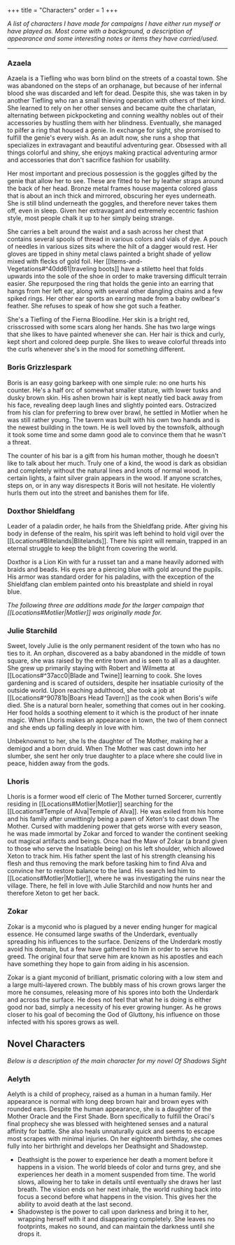 +++
title = "Characters"
order = 1
+++

*A list of characters I have made for campaigns I have either run myself or have played as. Most come with a background, a description of appearance and some interesting notes or items they have carried/used.*

---

### Azaela

Azaela is a Tiefling who was born blind on the streets of a coastal town. She was abandoned on the steps of an orphanage, but because of her infernal blood she was discarded and left for dead. Despite this, she was taken in by another Tiefling who ran a small thieving operation with others of their kind. She learned to rely on her other senses and became quite the charlatan, alternating between pickpocketing and conning wealthy nobles out of their accessories by hustling them with her blindness. Eventually, she managed to pilfer a ring that housed a genie. In exchange for sight, she promised to fulfill the genie's every wish. As an adult now, she runs a shop that specializes in extravagant and beautiful adventuring gear. Obsessed with all things colorful and shiny, she enjoys making practical adventuring armor and accessories that don't sacrifice fashion for usability.

Her most important and precious possession is the goggles gifted by the genie that allow her to see. These are fitted to her by leather straps around the back of her head. Bronze metal frames house magenta colored glass that is about an inch thick and mirrored, obscuring her eyes underneath. She is still blind underneath the goggles, and therefore never takes them off, even in sleep. Given her extravagant and extremely eccentric fashion style, most people chalk it up to her simply being strange.

She carries a belt around the waist and a sash across her chest that contains several spools of thread in various colors and vials of dye. A pouch of needles in various sizes sits where the hilt of a dagger would rest. Her gloves are tipped in shiny metal claws painted a bright shade of yellow mixed with flecks of gold foil. Her [[Items-and-Vegetations#^40dd61|traveling boots]] have a stiletto heel that folds upwards into the sole of the shoe in order to make traversing difficult terrain easier. She repurposed the ring that holds the genie into an earring that hangs from her left ear, along with several other dangling chains and a few spiked rings. Her other ear sports an earring made from a baby owlbear's feather. She refuses to speak of how she got such a feather.

She's a Tiefling of the Fierna Bloodline. Her skin is a bright red, crisscrossed with some scars along her hands. She has two large wings that she likes to have painted whenever she can. Her hair is thick and curly, kept short and colored deep purple. She likes to weave colorful threads into the curls whenever she's in the mood for something different.

### Boris Grizzlespark

Boris is an easy going barkeep with one simple rule: no one hurts his counter. He's a half orc of somewhat smaller stature, with lower tusks and dusky brown skin. His ashen brown hair is kept neatly tied back away from his face, revealing deep laugh lines and slightly pointed ears. Ostracized from his clan for preferring to brew over brawl, he settled in Motlier when he was still rather young. The tavern was built with his own two hands and is the newest building in the town. He is well loved by the townsfolk, although it took some time and some damn good ale to convince them that he wasn't a threat.

The counter of his bar is a gift from his human mother, though he doesn't like to talk about her much. Truly one of a kind, the wood is dark as obsidian and completely without the natural lines and knots of normal wood. In certain lights, a faint silver grain appears in the wood. If anyone scratches, steps on, or in any way disrespects it Boris will not hesitate. He violently hurls them out into the street and banishes them for life.

### Doxthor Shieldfang

Leader of a paladin order, he hails from the Shieldfang pride. After giving his body in defense of the realm, his spirit was left behind to hold vigil over the [[Locations#Blitelands|Blitelands]]. There his spirit will remain, trapped in an eternal struggle to keep the blight from covering the world.

Doxthor is a Lion Kin with fur a russet tan and a mane heavily adorned with braids and beads. His eyes are a piercing blue with gold around the pupils. His armor was standard order for his paladins, with the exception of the Shieldfang clan emblem painted onto his breastplate and shield in royal blue.

<!--
### Lucian Icebane

Lucian Icebane is a legendary hero known throughout the land as a banisher of dragons. He was last seen venturing into the [[Locations#Howling Fjords|Howling Fjords]] to face down Oraxis and no one has seen him since. Those who venture after him can find his tomb and learn from the inscription at his feet that gave his life to trap Oraxis in his own ice to keep him from freezing the world. Before this, he opened a portal to another plane using his sword [[Items-and-Vegetations#^3ba6fe|Serpent Tongue]], banishing the last of the dragons of the realm into it. The plane is now home to every dragon except Oraxis, and can only be opened with the [[Items-and-Vegetations#^3ba6fe|Serpent Tongue]].
-->

*The following three are additions made for the larger campaign that [[Locations#Motlier|Motlier]] was originally made for.*
### Julie Starchild

 Sweet, lovely Julie is the only permanent resident of the town who has no ties to it. An orphan, discovered as a baby abandoned in the middle of town square, she was raised by the entire town and is seen to all as a daughter. She grew up primarily staying with Robert and Wilmetta at [[Locations#^37acc0|Blade and Twine]] learning to cook. She loves gardening and is scared of outsiders, despite her insatiable curiosity of the outside world. Upon reaching adulthood, she took a job at [[Locations#^90781b|Boars Head Tavern]] as the cook when Boris's wife died. She is a natural born healer, something that comes out in her cooking. Her food holds a soothing element to it which is the product of her innate magic. When Lhoris makes an appearance in town, the two of them connect and she ends up falling deeply in love with him.

Unbeknownst to her, she Is the daughter of The Mother, making her a demigod and a born druid. When The Mother was cast down into her slumber, she sent her only true daughter to a place where she could live in peace, hidden away from the gods.

### Lhoris 

 Lhoris is a former wood elf cleric of The Mother turned Sorcerer, currently residing in [[Locations#Motlier|Motlier]] searching for the [[Locations#Temple of Alva|Temple of Alva]]. He was exiled from his home and his family after unwittingly being a pawn of Xeton's to cast down The Mother. Cursed with maddening power that gets worse with every season, he was made immortal by Zokar and forced to wander the continent seeking out magical artifacts and beings. Once had the Maw of Zokar (a brand given to those who serve the Insatiable being) on his left shoulder, which allowed Xeton to track him. His father spent the last of his strength cleansing his flesh and thus removing the mark before tasking him to find Alva and convince her to restore balance to the land. His search led him to [[Locations#Motlier|Motlier]], where he was investigating the ruins near the village. There, he fell in love with Julie Starchild and now hunts her and therefore Xeton to get her back.

### Zokar

Zokar is a myconid who is plagued by a never ending hunger for magical essence. He consumed large swaths of the Underdark, eventually spreading his influences to the surface. Denizens of the Underdark mostly avoid his domain, but a few have gathered to him in order to serve his greed. The original four that serve him are known as his apostles and each have something they hope to gain from aiding in his ascension.

Zokar is a giant myconid of brilliant, prismatic coloring with a low stem and a large multi-layered crown. The bubbly mass of his crown grows larger the more he consumes, releasing more of his spores into both the Underdark and across the surface. He does not feel that what he is doing is either good nor bad, simply a necessity of his ever growing hunger. As he grows closer to his goal of becoming the God of Gluttony, his influence on those infected with his spores grows as well.

## Novel Characters

*Below is a description of the main character for my novel Of Shadows Sight*
### Aelyth

Aelyth is a child of prophecy, raised as a human in a human family. Her appearance is normal with long deep brown hair and brown eyes with rounded ears. Despite the human appearance, she is a daughter of the Mother Oracle and the First Shade. Born specifically to fulfill the Oraci's final prophecy she was blessed with heightened senses and a natural affinity for battle. She also heals unnaturally quick and seems to escape most scrapes with minimal injuries. On her eighteenth birthday, she comes fully into her birthright and develops her Deathsight and Shadowstep.
- Deathsight is the power to experience her death a moment before it happens in a vision. The world bleeds of color and turns grey, and she experiences her death in a moment suspended from time. The world slows, allowing her to take in details until eventually she draws her last breath. The vision ends on her next inhale, the world rushing back into focus a second before what happens in the vision. This gives her the ability to avoid death at the last second.
- Shadowstep is the power to call upon darkness and bring it to her, wrapping herself with it and disappearing completely. She leaves no footprints, makes no sound, and can maintain the darkness until she drops it.